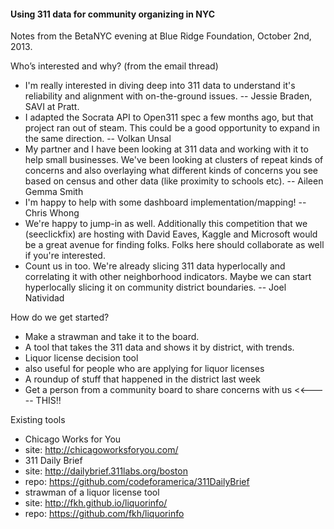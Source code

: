 #### Using 311 data for community organizing in NYC

Notes from the BetaNYC evening at Blue Ridge Foundation, October 2nd, 2013.

Who’s interested and why? (from the email thread)
* I'm really interested in diving deep into 311 data to understand it's reliability and alignment with on-the-ground issues.  -- Jessie Braden, SAVI at Pratt.
* I adapted the Socrata API to Open311 spec a few months ago, but that project ran out of steam. This could be a good opportunity to expand in the same direction. -- Volkan Unsal
* My partner and I have been looking at 311 data and working with it to help small businesses. We've been looking at clusters of repeat kinds of concerns and also overlaying what different kinds of concerns you see based on census and other data (like proximity to schools etc). -- Aileen Gemma Smith 
* I'm happy to help with some dashboard implementation/mapping!  -- Chris Whong
* We're happy to jump-in as well. Additionally this competition that we (seeclickfix) are hosting with David Eaves, Kaggle and Microsoft would be a great avenue for finding folks. Folks here should collaborate as well if you're interested.
* Count us in too.  We're already slicing 311 data hyperlocally and correlating it with other neighborhood indicators.  Maybe we can start hyperlocally slicing it on community district boundaries. -- Joel Natividad

How do we get started?
* Make a strawman and take it to the board.
* A tool that takes the 311 data and shows it by district, with trends.
* Liquor license decision tool
 * also useful for people who are applying for liquor licenses
* A roundup of stuff that happened in the district last week
* Get a person from a community board to share concerns with us <<----- THIS!!

Existing tools
* Chicago Works for You 
 * site: http://chicagoworksforyou.com/
* 311 Daily Brief
 * site: http://dailybrief.311labs.org/boston
 * repo: https://github.com/codeforamerica/311DailyBrief
* strawman of a liquor license tool
 * site: http://fkh.github.io/liquorinfo/
* repo: https://github.com/fkh/liquorinfo



